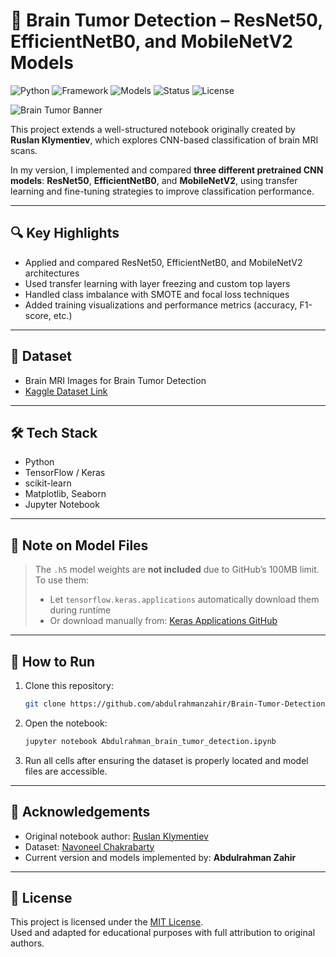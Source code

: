 # 🧠 Brain Tumor Detection – ResNet50, EfficientNetB0, and MobileNetV2 Models

![Python](https://img.shields.io/badge/Python-3.10-blue)
![Framework](https://img.shields.io/badge/Framework-TensorFlow%2FKeras-orange)
![Models](https://img.shields.io/badge/Models-ResNet50%2CEfficientNetB0%2CMobileNetV2-green)
![Status](https://img.shields.io/badge/Status-Completed-brightgreen)
![License](https://img.shields.io/badge/License-MIT-blue)

![Brain Tumor Banner](https://www.mathewsopenaccess.com/userfiles/images/Psychiatry/Figure%201(15).png)

This project extends a well-structured notebook originally created by **Ruslan Klymentiev**, which explores CNN-based classification of brain MRI scans.

In my version, I implemented and compared **three different pretrained CNN models**: **ResNet50**, **EfficientNetB0**, and **MobileNetV2**, using transfer learning and fine-tuning strategies to improve classification performance.

---

## 🔍 Key Highlights

- Applied and compared ResNet50, EfficientNetB0, and MobileNetV2 architectures
- Used transfer learning with layer freezing and custom top layers
- Handled class imbalance with SMOTE and focal loss techniques
- Added training visualizations and performance metrics (accuracy, F1-score, etc.)

---

## 🧠 Dataset

- Brain MRI Images for Brain Tumor Detection  
- [Kaggle Dataset Link](https://www.kaggle.com/navoneel/brain-mri-images-for-brain-tumor-detection)

---

## 🛠️ Tech Stack

- Python
- TensorFlow / Keras
- scikit-learn
- Matplotlib, Seaborn
- Jupyter Notebook

---

## 📁 Note on Model Files

> The `.h5` model weights are **not included** due to GitHub’s 100MB limit.  
> To use them:
> - Let `tensorflow.keras.applications` automatically download them during runtime
> - Or download manually from: [Keras Applications GitHub](https://github.com/keras-team/keras-applications/releases)

---

## 🚀 How to Run

1. Clone this repository:
   ```bash
   git clone https://github.com/abdulrahmanzahir/Brain-Tumor-Detection
   ```

2. Open the notebook:
   ```bash
   jupyter notebook Abdulrahman_brain_tumor_detection.ipynb
   ```

3. Run all cells after ensuring the dataset is properly located and model files are accessible.

---

## 🙏 Acknowledgements

- Original notebook author: [Ruslan Klymentiev](https://www.kaggle.com/ruslankl)
- Dataset: [Navoneel Chakrabarty](https://www.kaggle.com/navoneel)
- Current version and models implemented by: **Abdulrahman Zahir**

---

## 📜 License

This project is licensed under the [MIT License](LICENSE).  
Used and adapted for educational purposes with full attribution to original authors.
